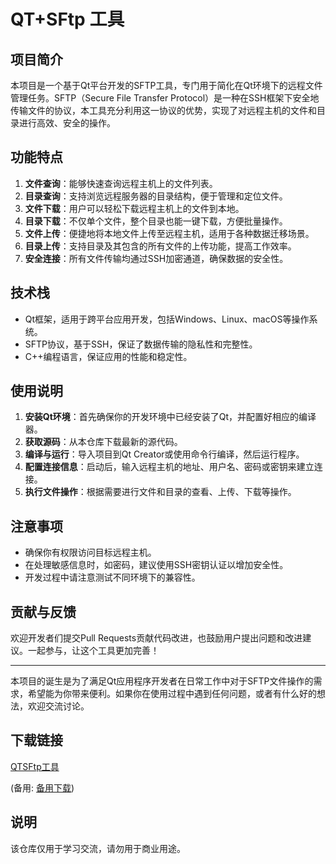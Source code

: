 # QT+SFtp 工具

## 项目简介

本项目是一个基于Qt平台开发的SFTP工具，专门用于简化在Qt环境下的远程文件管理任务。SFTP（Secure File Transfer Protocol）是一种在SSH框架下安全地传输文件的协议，本工具充分利用这一协议的优势，实现了对远程主机的文件和目录进行高效、安全的操作。

## 功能特点

1. **文件查询**：能够快速查询远程主机上的文件列表。
2. **目录查询**：支持浏览远程服务器的目录结构，便于管理和定位文件。
3. **文件下载**：用户可以轻松下载远程主机上的文件到本地。
4. **目录下载**：不仅单个文件，整个目录也能一键下载，方便批量操作。
5. **文件上传**：便捷地将本地文件上传至远程主机，适用于各种数据迁移场景。
6. **目录上传**：支持目录及其包含的所有文件的上传功能，提高工作效率。
7. **安全连接**：所有文件传输均通过SSH加密通道，确保数据的安全性。

## 技术栈

- Qt框架，适用于跨平台应用开发，包括Windows、Linux、macOS等操作系统。
- SFTP协议，基于SSH，保证了数据传输的隐私性和完整性。
- C++编程语言，保证应用的性能和稳定性。

## 使用说明

1. **安装Qt环境**：首先确保你的开发环境中已经安装了Qt，并配置好相应的编译器。
2. **获取源码**：从本仓库下载最新的源代码。
3. **编译与运行**：导入项目到Qt Creator或使用命令行编译，然后运行程序。
4. **配置连接信息**：启动后，输入远程主机的地址、用户名、密码或密钥来建立连接。
5. **执行文件操作**：根据需要进行文件和目录的查看、上传、下载等操作。

## 注意事项

- 确保你有权限访问目标远程主机。
- 在处理敏感信息时，如密码，建议使用SSH密钥认证以增加安全性。
- 开发过程中请注意测试不同环境下的兼容性。

## 贡献与反馈

欢迎开发者们提交Pull Requests贡献代码改进，也鼓励用户提出问题和改进建议。一起参与，让这个工具更加完善！

---

本项目的诞生是为了满足Qt应用程序开发者在日常工作中对于SFTP文件操作的需求，希望能为你带来便利。如果你在使用过程中遇到任何问题，或者有什么好的想法，欢迎交流讨论。

## 下载链接
[QTSFtp工具](https://pan.quark.cn/s/bc63836eaed8) 

(备用: [备用下载](https://pan.baidu.com/s/19NsuGdgeOZeUTjjl1puzsA?pwd=jd7q))

## 说明

该仓库仅用于学习交流，请勿用于商业用途。
